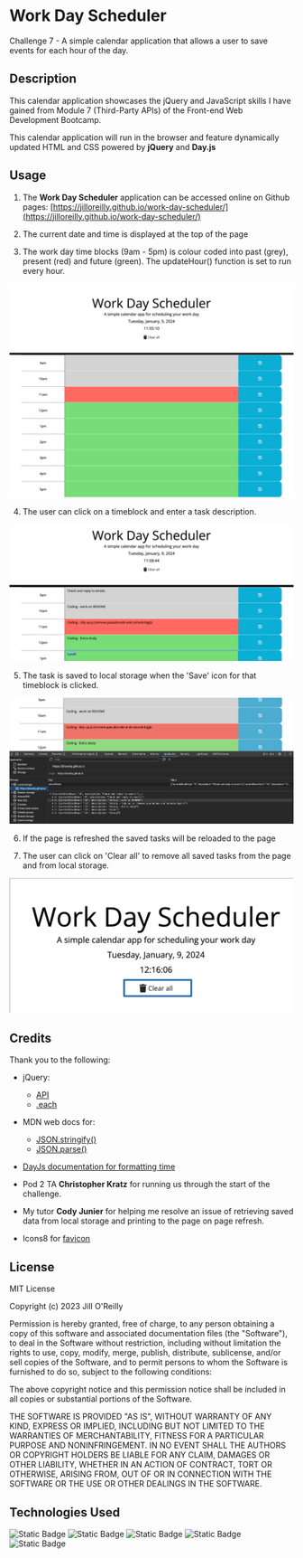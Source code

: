 # Work Day Scheduler

Challenge 7 - A simple calendar application that allows a user to save events for each hour of the day.

## Description

This calendar application showcases the jQuery and JavaScript skills I have gained from Module 7 (Third-Party APIs) of the Front-end Web Development Bootcamp. 

This calendar application will run in the browser and feature dynamically updated HTML and CSS powered by **jQuery** and **Day.js**

## Usage

1. The **Work Day Scheduler** application can be accessed online on Github pages: [https://jilloreilly.github.io/work-day-scheduler/](https://jilloreilly.github.io/work-day-scheduler/)

2. The current date and time is displayed at the top of the page

3. The work day time blocks (9am - 5pm) is colour coded into past (grey), present (red) and future (green). The updateHour() function is set to run every hour.

![Work Day Scheduler - Current date and time displayed. Timeblocks are colour coded (past, present, future).](assets/images/1-screenshot-timeblocks.png)

4. The user can click on a timeblock and enter a task description.

![Work Day Scheduler - Click on timeblock and enter a task.](assets/images/2-screenshot-enter-tasks.png)

5. The task is saved to local storage when the 'Save' icon for that timeblock is clicked.

![Work Day Scheduler - Click on Save icon to save to localstorage.](assets/images/3-screenshot-localstorage.png)

6. If the page is refreshed the saved tasks will be reloaded to the page

7. The user can click on 'Clear all' to remove all saved tasks from the page and from local storage.

![Work Day Scheduler - Click on 'Clear all' to delete tasks from page and local storage.](assets/images/4-screenshot-clear.png)


## Credits

Thank you to the following:

- jQuery:
  - [API](https://api.jquery.com/)
  - [.each](https://api.jquery.com/each/)

- MDN web docs for:
  - [JSON.stringify()](https://developer.mozilla.org/en-US/docs/Web/JavaScript/Reference/Global_Objects/JSON/stringify)
  - [JSON.parse()](https://developer.mozilla.org/en-US/docs/Web/JavaScript/Reference/Global_Objects/JSON/parse) 

- [DayJs documentation for formatting time](https://day.js.org/docs/en/display/format)

- Pod 2 TA **Christopher Kratz** for running us through the start of the challenge.

- My tutor **Cody Junier** for helping me resolve an issue of retrieving saved data from local storage and printing to the page on page refresh.

- Icons8 for [favicon](https://icons8.com/icons/set/schedule)



## License

MIT License

Copyright (c) 2023 Jill O'Reilly

Permission is hereby granted, free of charge, to any person obtaining a copy
of this software and associated documentation files (the "Software"), to deal
in the Software without restriction, including without limitation the rights
to use, copy, modify, merge, publish, distribute, sublicense, and/or sell
copies of the Software, and to permit persons to whom the Software is
furnished to do so, subject to the following conditions:

The above copyright notice and this permission notice shall be included in all
copies or substantial portions of the Software.

THE SOFTWARE IS PROVIDED "AS IS", WITHOUT WARRANTY OF ANY KIND, EXPRESS OR
IMPLIED, INCLUDING BUT NOT LIMITED TO THE WARRANTIES OF MERCHANTABILITY,
FITNESS FOR A PARTICULAR PURPOSE AND NONINFRINGEMENT. IN NO EVENT SHALL THE
AUTHORS OR COPYRIGHT HOLDERS BE LIABLE FOR ANY CLAIM, DAMAGES OR OTHER
LIABILITY, WHETHER IN AN ACTION OF CONTRACT, TORT OR OTHERWISE, ARISING FROM,
OUT OF OR IN CONNECTION WITH THE SOFTWARE OR THE USE OR OTHER DEALINGS IN THE
SOFTWARE.

## Technologies Used


![Static Badge](https://img.shields.io/badge/jQuery-blue)
![Static Badge](https://img.shields.io/badge/Bootstrap-purple)
![Static Badge](https://img.shields.io/badge/JavaScript-yellow)
![Static Badge](https://img.shields.io/badge/HTML5-red)
![Static Badge](https://img.shields.io/badge/CSS3-orange)








